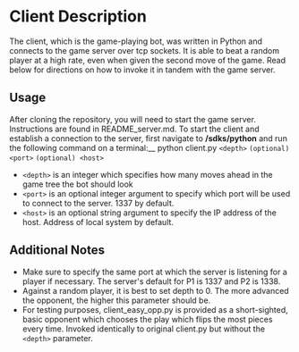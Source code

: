 # Client Description

The client, which is the game-playing bot, was written in Python and connects to the game server over tcp sockets. It is able to beat a random player at a high rate, even when given the second move of the game. Read below for directions on how to invoke it in tandem with the game server. 


## Usage

After cloning the repository, you will need to start the game server. Instructions are found in README_server.md. To start the client and establish a connection to the server, first navigate to **/sdks/python** and run the following command on a terminal:__
python client.py `<depth>` `(optional) <port>` `(optional) <host>`
  * `<depth>` is an integer which specifies how many moves ahead in the game tree the bot should look
  * `<port>` is an optional integer argument to specify which port will be used to connect to the server. 1337 by default.
  * `<host>` is an optional string argument to specify the IP address of the host. Address of local system by default.


## Additional Notes

* Make sure to specify the same port at which the server is listening for a player if necessary. The server's default for P1 is 1337 and P2 is 1338.
* Against a random player, it is best to set depth to 0. The more advanced the opponent, the higher this parameter should be.
* For testing purposes, client_easy_opp.py is provided as a short-sighted, basic opponent which chooses the play which flips the most pieces every time. Invoked identically to original client.py but without the `<depth>` parameter.
